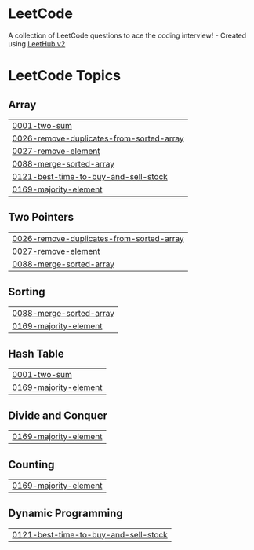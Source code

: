 # LeetCode
A collection of LeetCode questions to ace the coding interview! - Created using [LeetHub v2](https://github.com/arunbhardwaj/LeetHub-2.0)

<!---LeetCode Topics Start-->
# LeetCode Topics
## Array
|  |
| ------- |
| [0001-two-sum](https://github.com/cao-exe/LeetCode/tree/master/0001-two-sum) |
| [0026-remove-duplicates-from-sorted-array](https://github.com/cao-exe/LeetCode/tree/master/0026-remove-duplicates-from-sorted-array) |
| [0027-remove-element](https://github.com/cao-exe/LeetCode/tree/master/0027-remove-element) |
| [0088-merge-sorted-array](https://github.com/cao-exe/LeetCode/tree/master/0088-merge-sorted-array) |
| [0121-best-time-to-buy-and-sell-stock](https://github.com/cao-exe/LeetCode/tree/master/0121-best-time-to-buy-and-sell-stock) |
| [0169-majority-element](https://github.com/cao-exe/LeetCode/tree/master/0169-majority-element) |
## Two Pointers
|  |
| ------- |
| [0026-remove-duplicates-from-sorted-array](https://github.com/cao-exe/LeetCode/tree/master/0026-remove-duplicates-from-sorted-array) |
| [0027-remove-element](https://github.com/cao-exe/LeetCode/tree/master/0027-remove-element) |
| [0088-merge-sorted-array](https://github.com/cao-exe/LeetCode/tree/master/0088-merge-sorted-array) |
## Sorting
|  |
| ------- |
| [0088-merge-sorted-array](https://github.com/cao-exe/LeetCode/tree/master/0088-merge-sorted-array) |
| [0169-majority-element](https://github.com/cao-exe/LeetCode/tree/master/0169-majority-element) |
## Hash Table
|  |
| ------- |
| [0001-two-sum](https://github.com/cao-exe/LeetCode/tree/master/0001-two-sum) |
| [0169-majority-element](https://github.com/cao-exe/LeetCode/tree/master/0169-majority-element) |
## Divide and Conquer
|  |
| ------- |
| [0169-majority-element](https://github.com/cao-exe/LeetCode/tree/master/0169-majority-element) |
## Counting
|  |
| ------- |
| [0169-majority-element](https://github.com/cao-exe/LeetCode/tree/master/0169-majority-element) |
## Dynamic Programming
|  |
| ------- |
| [0121-best-time-to-buy-and-sell-stock](https://github.com/cao-exe/LeetCode/tree/master/0121-best-time-to-buy-and-sell-stock) |
<!---LeetCode Topics End-->